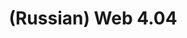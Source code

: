 ---
layout: default
category: mega
lang: en
title: (Russian) Web 4.04
slug: 404-pages
tags: design friends fun information laboratory 8 
postid: 213
translated: no
---
